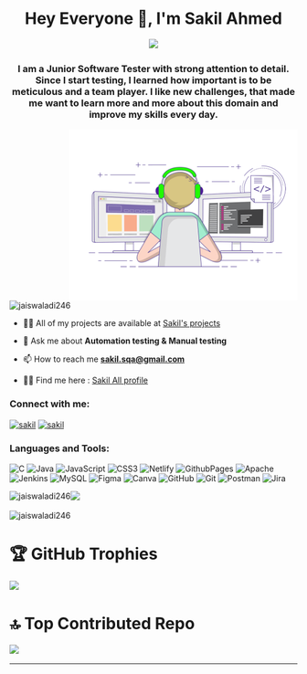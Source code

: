 <h1 align="center">Hey Everyone 👋, I'm Sakil Ahmed</h1>
<div align="center"> <img src="https://i.ibb.co.com/HzCR0rv/Yellow-Geometric-Modern-Professional-Manager-Linked-In-Banner.png"> </div>
<h3 align="center">I am a Junior Software Tester with strong attention to detail. Since I start testing, I learned how important is to be meticulous and a team player. I like new challenges, that made me want to learn more and more about this domain and improve my skills every day. </h3>
<img align="right" alt="Coding" width="400" src="https://raw.githubusercontent.com/devSouvik/devSouvik/master/gif3.gif">

<p align="left"> <img src="https://komarev.com/ghpvc/?username=jaiswaladi246&label=Profile%20views&color=0e75b6&style=flat" alt="jaiswaladi246" /> </p>

- 👨‍💻 All of my projects are available at [Sakil's projects](https://github.com/MD-SAKIL-AHMED?tab=repositories)

- 💬 Ask me about **Automation testing & Manual testing**

- 📫 How to reach me **sakil.sqa@gmail.com**
- 👨‍💻 Find me here : [Sakil All profile](https://linktr.ee/Sakil2318)


<h3 align="left">Connect with me:</h3>
<p align="left">
<a href="https://www.linkedin.com/in/sakil2318" target="blank"><img align="center" src="https://raw.githubusercontent.com/rahuldkjain/github-profile-readme-generator/master/src/images/icons/Social/linked-in-alt.svg" alt="sakil" height="30" width="40" /></a>
<a href="" target="blank"><img align="center" src="https://raw.githubusercontent.com/rahuldkjain/github-profile-readme-generator/master/src/images/icons/Social/instagram.svg" alt="sakil" height="30" width="40" /></a>

  
</p>

<h3 align="left">Languages and Tools:</h3>

![C](https://img.shields.io/badge/c-%2300599C.svg?style=for-the-badge&logo=c&logoColor=white) ![Java](https://img.shields.io/badge/java-%23ED8B00.svg?style=for-the-badge&logo=openjdk&logoColor=white) ![JavaScript](https://img.shields.io/badge/javascript-%23323330.svg?style=for-the-badge&logo=javascript&logoColor=%23F7DF1E) ![CSS3](https://img.shields.io/badge/css3-%231572B6.svg?style=for-the-badge&logo=css3&logoColor=white) ![Netlify](https://img.shields.io/badge/netlify-%23000000.svg?style=for-the-badge&logo=netlify&logoColor=#00C7B7) ![GithubPages](https://img.shields.io/badge/github%20pages-121013?style=for-the-badge&logo=github&logoColor=white) ![Apache](https://img.shields.io/badge/apache-%23D42029.svg?style=for-the-badge&logo=apache&logoColor=white) ![Jenkins](https://img.shields.io/badge/jenkins-%232C5263.svg?style=for-the-badge&logo=jenkins&logoColor=white) ![MySQL](https://img.shields.io/badge/mysql-4479A1.svg?style=for-the-badge&logo=mysql&logoColor=white) ![Figma](https://img.shields.io/badge/figma-%23F24E1E.svg?style=for-the-badge&logo=figma&logoColor=white) ![Canva](https://img.shields.io/badge/Canva-%2300C4CC.svg?style=for-the-badge&logo=Canva&logoColor=white) ![GitHub](https://img.shields.io/badge/github-%23121011.svg?style=for-the-badge&logo=github&logoColor=white) ![Git](https://img.shields.io/badge/git-%23F05033.svg?style=for-the-badge&logo=git&logoColor=white) ![Postman](https://img.shields.io/badge/Postman-FF6C37?style=for-the-badge&logo=postman&logoColor=white) ![Jira](https://img.shields.io/badge/jira-%230A0FFF.svg?style=for-the-badge&logo=jira&logoColor=white)


<p><img align="left" src="https://github-readme-stats.vercel.app/api/top-langs?username=jaiswaladi246&show_icons=true&locale=en&layout=compact" alt="jaiswaladi246" /></p>

![](https://github-readme-stats.vercel.app/api?username=MD-SAKIL-AHMED&theme=transparent&hide_border=false&include_all_commits=true&count_private=false)<br/>

<p><img align="center" src="https://github-readme-streak-stats.herokuapp.com/?user=jaiswaladi246&" alt="jaiswaladi246" /></p>

# 🏆 GitHub Trophies
![](https://github-profile-trophy.vercel.app/?username=MD-SAKIL-AHMED&theme=transparent&no-frame=false&no-bg=true&margin-w=4)

# 🔝 Top Contributed Repo
![](https://github-contributor-stats.vercel.app/api?username=MD-SAKIL-AHMED&limit=5&theme=transparent&combine_all_yearly_contributions=true)

---


<!-- Proudly created with GPRM ( https://gprm.itsvg.in ) -->
